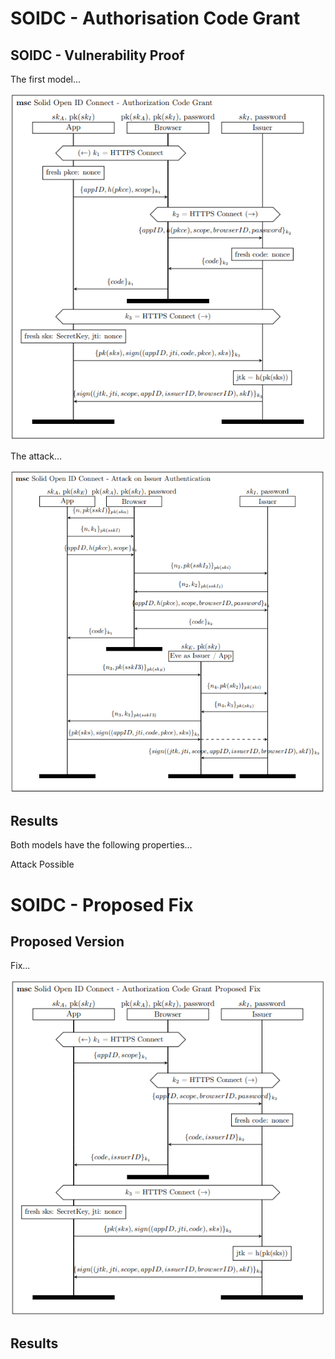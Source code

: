 # SOIDC - Authorisation Code Grant

## SOIDC - Vulnerability Proof

The first model...

![MSC of ...](/msc/msc_soidc.png)

The attack...

![MSC of ...](/msc/msc_attack_issuer_auth.png)

## Results

Both models have the following properties...

Attack Possible

# SOIDC - Proposed Fix

## Proposed Version

Fix...

![MSC of ...](/msc/msc_soidc_fix_nopkce.png)

## Results


